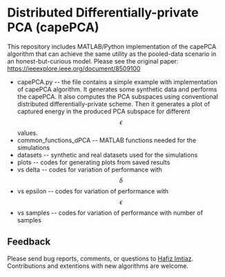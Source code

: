 Distributed Differentially-private PCA (capePCA)
=====================================
This repository includes MATLAB/Python implementation of the capePCA algorithm that can achieve the same utility as the pooled-data scenario in an honest-but-curious model. Please see the original paper: https://ieeexplore.ieee.org/document/8509100 

* capePCA.py -- the file contains a simple example with implementation of capePCA algorithm. It generates some synthetic data and performs the capePCA. It also computes the PCA subspaces using conventional distributed differentially-private scheme. Then it generates a plot of captured energy in the produced PCA subspace for different $$\epsilon$$ values.
* common_functions_dPCA -- MATLAB functions needed for the simulations
* datasets -- synthetic and real datasets used for the simulations 
* plots -- codes for generating plots from saved results
* vs delta -- codes for variation of performance with $$\delta$$
* vs epsilon -- codes for variation of performance with $$\epsilon$$
* vs samples -- codes for variation of performance with number of samples

Feedback
--------

Please send bug reports, comments, or questions to [Hafiz Imtiaz](mailto:hafiz.imtiaz@outlook.com).
Contributions and extentions with new algorithms are welcome.
